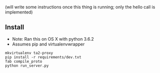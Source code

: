 (will write some instructions once this thing is running; only the hello call is implemented)



## Install

- Note: Ran this on OS X with python 3.6.2
- Assumes pip and virtualenvwrapper

```
mkvirtualenv ta2-proxy
pip install -r requirements/dev.txt
fab compile_proto
python run_server.py
```
